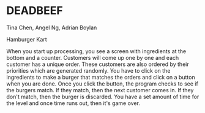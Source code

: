 # DEADBEEF

Tina Chen, Angel Ng, Adrian Boylan

Hamburger Kart

When you start up processing, you see a screen with ingredients at the bottom and a counter. Customers will come up one by one and each customer has a unique order. These customers are also ordered by their priorities which are generated randomly. You have to click on the ingredients to make a burger that matches the orders and click on a button when you are done. Once you click the button, the program checks to see if the burgers match. If they match, then the next customer comes in. If they don't match, then the burger is discarded. You have a set amount of time for the level and once time runs out, then it's game over. 